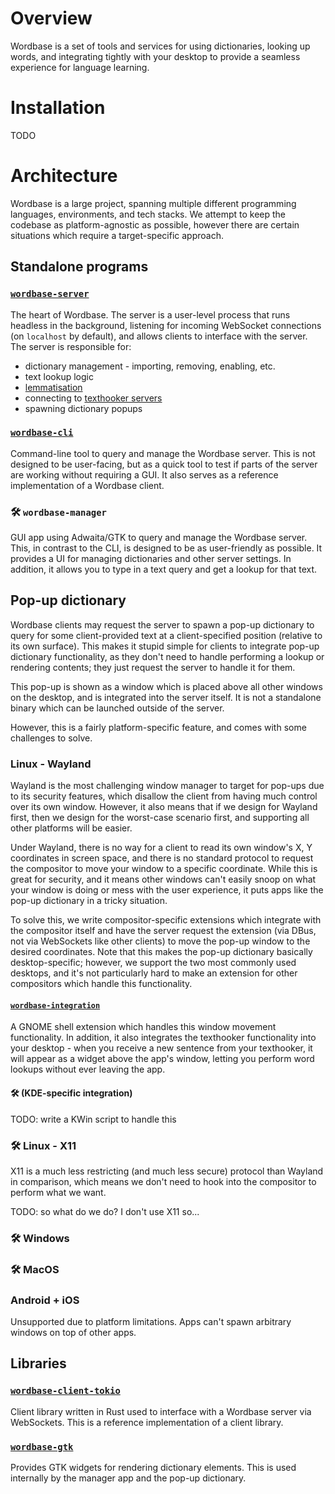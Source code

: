 # Overview

Wordbase is a set of tools and services for using dictionaries, looking up words, and integrating
tightly with your desktop to provide a seamless experience for language learning.

# Installation

TODO

# Architecture

Wordbase is a large project, spanning multiple different programming languages, environments, and
tech stacks. We attempt to keep the codebase as platform-agnostic as possible, however there are
certain situations which require a target-specific approach.

## Standalone programs

### [`wordbase-server`](./crates/wordbase-server)

The heart of Wordbase. The server is a user-level process that runs headless in the background,
listening for incoming WebSocket connections (on `localhost` by default), and allows clients to
interface with the server. The server is responsible for:
- dictionary management - importing, removing, enabling, etc.
- text lookup logic
- [lemmatisation](https://en.wikipedia.org/wiki/Lemmatization)
- connecting to [texthooker servers](https://github.com/KamWithK/TextractorSender)
- spawning dictionary popups

### [`wordbase-cli`](./crates/wordbase-cli)

Command-line tool to query and manage the Wordbase server. This is not designed to be user-facing,
but as a quick tool to test if parts of the server are working without requiring a GUI. It also
serves as a reference implementation of a Wordbase client.

### 🛠️ `wordbase-manager`

GUI app using Adwaita/GTK to query and manage the Wordbase server. This, in contrast to the CLI,
is designed to be as user-friendly as possible. It provides a UI for managing dictionaries and other
server settings. In addition, it allows you to type in a text query and get a lookup for that text.

## Pop-up dictionary

Wordbase clients may request the server to spawn a pop-up dictionary to query for some
client-provided text at a client-specified position (relative to its own surface). This makes it
stupid simple for clients to integrate pop-up dictionary functionality, as they don't need to handle
performing a lookup or rendering contents; they just request the server to handle it for them.

This pop-up is shown as a window which is placed above all other windows on the desktop, and is
integrated into the server itself. It is not a standalone binary which can be launched outside of
the server.

However, this is a fairly platform-specific feature, and comes with some challenges to solve.

### Linux - Wayland

Wayland is the most challenging window manager to target for pop-ups due to its security features,
which disallow the client from having much control over its own window. However, it also means that
if we design for Wayland first, then we design for the worst-case scenario first, and supporting
all other platforms will be easier.

Under Wayland, there is no way for a client to read its own window's X, Y coordinates in screen
space, and there is no standard protocol to request the compositor to move your window to a
specific coordinate. While this is great for security, and it means other windows can't easily snoop
on what your window is doing or mess with the user experience, it puts apps like the pop-up
dictionary in a tricky situation.

To solve this, we write compositor-specific extensions which integrate with the compositor itself
and have the server request the extension (via DBus, not via WebSockets like other clients) to move
the pop-up window to the desired coordinates. Note that this makes the pop-up dictionary basically
desktop-specific; however, we support the two most commonly used desktops, and it's not particularly
hard to make an extension for other compositors which handle this functionality.

#### [`wordbase-integration`](./integrations/wordbase-integration@aecsocket.github.com)

A GNOME shell extension which handles this window movement functionality. In addition, it also
integrates the texthooker functionality into your desktop - when you receive a new sentence from
your texthooker, it will appear as a widget above the app's window, letting you perform word lookups
without ever leaving the app.

#### 🛠️ (KDE-specific integration)

TODO: write a KWin script to handle this

### 🛠️ Linux - X11

X11 is a much less restricting (and much less secure) protocol than Wayland in comparison, which
means we don't need to hook into the compositor to perform what we want.

TODO: so what do we do? I don't use X11 so...

### 🛠️ Windows

### 🛠️ MacOS

### Android + iOS

Unsupported due to platform limitations. Apps can't spawn arbitrary windows on top of other apps.

## Libraries

### [`wordbase-client-tokio`](./crates/wordbase-client-tokio)

Client library written in Rust used to interface with a Wordbase server via WebSockets. This is a
reference implementation of a client library.

### [`wordbase-gtk`](./crates/wordbase-gtk)

Provides GTK widgets for rendering dictionary elements. This is used internally by the manager app
and the pop-up dictionary.
